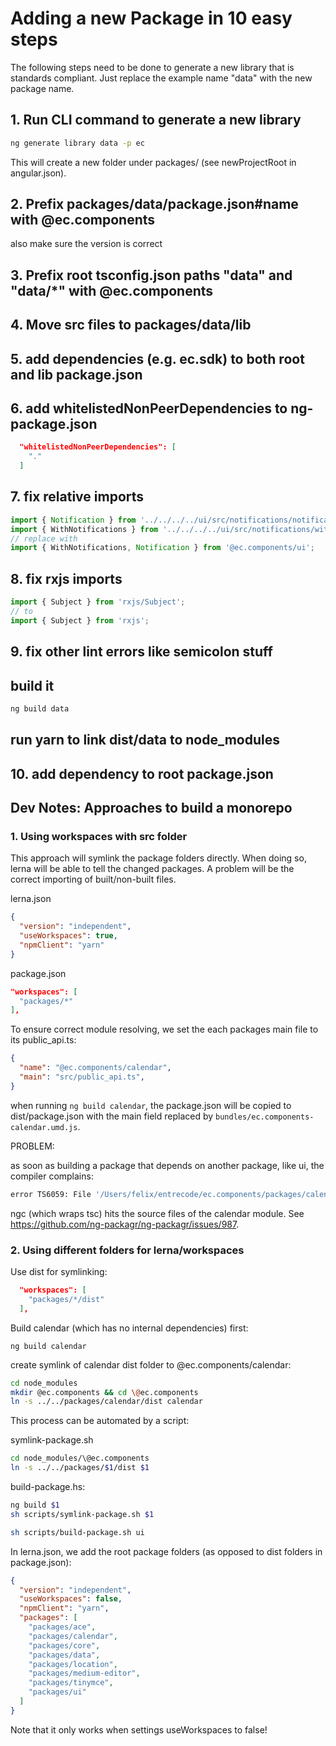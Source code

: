 # Adding a new Package in 10 easy steps

The following steps need to be done to generate a new library that is standards compliant.
Just replace the example name "data" with the new package name.

## 1. Run CLI command to generate a new library

```sh
ng generate library data -p ec
```

This will create a new folder under packages/ (see newProjectRoot in angular.json).

## 2. Prefix packages/data/package.json#name with @ec.components

also make sure the version is correct

## 3. Prefix root tsconfig.json paths "data" and "data/*" with @ec.components

## 4. Move src files to packages/data/lib

## 5. add dependencies (e.g. ec.sdk) to both root and lib package.json

## 6. add whitelistedNonPeerDependencies to ng-package.json

```json
  "whitelistedNonPeerDependencies": [
    "."
  ]
```

## 7. fix relative imports

```ts
import { Notification } from '../../../../ui/src/notifications/notification';
import { WithNotifications } from '../../../../ui/src/notifications/with-notifications.interface';
// replace with
import { WithNotifications, Notification } from '@ec.components/ui';
```

## 8. fix rxjs imports

```ts
import { Subject } from 'rxjs/Subject';
// to
import { Subject } from 'rxjs';
```

## 9. fix other lint errors like semicolon stuff

## build it

```sh
ng build data
```

## run yarn to link dist/data to node_modules

## 10. add dependency to root package.json


## Dev Notes: Approaches to build a monorepo

### 1. Using workspaces with src folder

This approach will symlink the package folders directly. When doing so, lerna will be able to tell the changed packages. A problem will be the correct importing of built/non-built files.

lerna.json

```json
{
  "version": "independent",
  "useWorkspaces": true,
  "npmClient": "yarn"
}
```

package.json

```json
"workspaces": [
  "packages/*"
],
```

To ensure correct module resolving, we set the each packages main file to its public_api.ts:

```json
{
  "name": "@ec.components/calendar",
  "main": "src/public_api.ts",
}
```

when running ```ng build calendar```, the package.json will be copied to dist/package.json with the main field replaced by ```bundles/ec.components-calendar.umd.js```.

PROBLEM:

as soon as building a package that depends on another package, like ui, the compiler complains:

```sh
error TS6059: File '/Users/felix/entrecode/ec.components/packages/calendar/src/lib/calendar.module.ts' is not under 'rootDir' '/Users/felix/entrecode/ec.components/packages/ui/src'. 'rootDir' is expected to contain all source files.
```

ngc (which wraps tsc) hits the source files of the calendar module.
See https://github.com/ng-packagr/ng-packagr/issues/987.


### 2. Using different folders for lerna/workspaces

Use dist for symlinking:

```json
  "workspaces": [
    "packages/*/dist"
  ],
```

Build calendar (which has no internal dependencies) first:

```ng build calendar```

create symlink of calendar dist folder to @ec.components/calendar:

```sh
cd node_modules
mkdir @ec.components && cd \@ec.components
ln -s ../../packages/calendar/dist calendar
```

This process can be automated by a script:

symlink-package.sh

```sh
cd node_modules/\@ec.components
ln -s ../../packages/$1/dist $1
```

build-package.hs:

```sh
ng build $1
sh scripts/symlink-package.sh $1
```

```sh
sh scripts/build-package.sh ui
```

In lerna.json, we add the root package folders (as opposed to dist folders in package.json):

```json
{
  "version": "independent",
  "useWorkspaces": false,
  "npmClient": "yarn",
  "packages": [
    "packages/ace",
    "packages/calendar",
    "packages/core",
    "packages/data",
    "packages/location",
    "packages/medium-editor",
    "packages/tinymce",
    "packages/ui"
  ]
}
```

Note that it only works when settings useWorkspaces to false!
